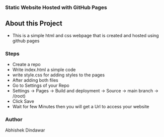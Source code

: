 ###  Static Website Hosted with GitHub Pages
## About this Project
- This is a simple html and css webpage that is created and hosted using github pages

###  Steps 
- Create a repo
- Write index.html a simple code
- write style.css for adding styles to the pages
- After adding both files
- Go to Settings of your Repo
- Settings → Pages → Build and deployment → Source → main branch → /(root)
- Click Save
- Wait for few Minutes then you will get a Url to access your website

###  Author
Abhishek Dindawar
